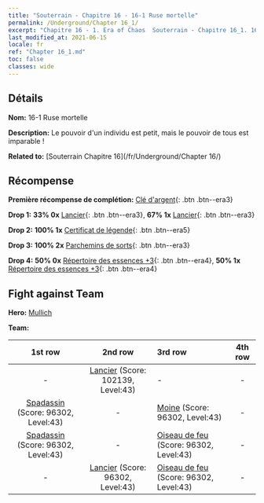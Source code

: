 ```yaml
---
title: "Souterrain - Chapitre 16 - 16-1 Ruse mortelle"
permalink: /Underground/Chapter 16_1/
excerpt: "Chapitre 16 - 1. Era of Chaos  Souterrain - Chapitre 16_1. 16-1 Ruse mortelle"
last_modified_at: 2021-06-15
locale: fr
ref: "Chapter 16_1.md"
toc: false
classes: wide
---
```


## Détails

 **Nom:** 16-1 Ruse mortelle

 **Description:** Le pouvoir d'un individu est petit, mais le pouvoir de tous est imparable !

 **Related to:** [Souterrain Chapitre 16](/fr/Underground/Chapter 16/)

## Récompense

 **Première récompense de complétion:** [Clé d'argent](/ItemsFR/con_693/){: .btn .btn--era3}

 **Drop 1:** **33% 0x** [Lancier](/ItemsFR/unt_190/){: .btn .btn--era3}, **67% 1x** [Lancier](/ItemsFR/unt_190/){: .btn .btn--era3}

 **Drop 2:** **100% 1x** [Certificat de légende](/ItemsFR/mat_67/){: .btn .btn--era5}

 **Drop 3:** **100% 2x** [Parchemins de sorts](/ItemsFR/con_694/){: .btn .btn--era3}

 **Drop 4:** **50% 0x** [Répertoire des essences +3](/ItemsFR/mat_60/){: .btn .btn--era4}, **50% 1x** [Répertoire des essences +3](/ItemsFR/mat_60/){: .btn .btn--era4}


## Fight against Team
 **Hero:** [Mullich](/fr/heroes/Mullich/)

 **Team:**


  | 1st row | 2nd row | 3rd row | 4th row |
  |:----:|:----:|:----|:----:|
  | - | [Lancier](/fr/units/Pikeman/) (Score: 102139, Level:43)  | - | - |
  | [Spadassin](/fr/units/Swordsman/) (Score: 96302, Level:43)  | - | [Moine](/fr/units/Monk/) (Score: 96302, Level:43)  | - |
  | [Spadassin](/fr/units/Swordsman/) (Score: 96302, Level:43)  | - | [Oiseau de feu](/fr/units/Firebird/) (Score: 96302, Level:43)  | - |
  | - | [Lancier](/fr/units/Pikeman/) (Score: 96302, Level:43)  | [Oiseau de feu](/fr/units/Firebird/) (Score: 96302, Level:43)  | - |


